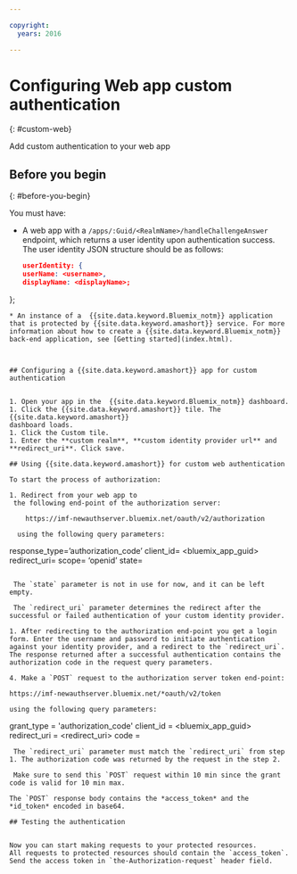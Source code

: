 ```yaml
---

copyright:
  years: 2016

---
```


# Configuring Web app custom authentication
{: #custom-web}

Add custom authentication to your web app

## Before you begin
{: #before-you-begin}

You must have:
* A web app with a  `/apps/:Guid/<RealmName>/handleChallengeAnswer` endpoint, which
returns a user identity upon authentication success. The user identity JSON structure should be as follows:

   ```json
  userIdentity: {
  userName: <username>,
  displayName: <displayName>;
 };
```
* An instance of a  {{site.data.keyword.Bluemix_notm}} application that is protected by {{site.data.keyword.amashort}} service. For more information about how to create a {{site.data.keyword.Bluemix_notm}} back-end application, see [Getting started](index.html).



## Configuring a {{site.data.keyword.amashort}} app for custom authentication


1. Open your app in the  {{site.data.keyword.Bluemix_notm}} dashboard.
1. Click the {{site.data.keyword.amashort}} tile. The {{site.data.keyword.amashort}}
dashboard loads.
1. Click the Custom tile.
1. Enter the **custom realm**, **custom identity provider url** and **redirect_uri**. Click save.

## Using {{site.data.keyword.amashort}} for custom web authentication

To start the process of authorization:

1. Redirect from your web app to
 the following end-point of the authorization server:

    https://imf-newauthserver.bluemix.net/oauth/v2/authorization
  
  using the following query parameters:
   ```
   response_type=’authorization_code’
   client_id= <bluemix\_app\_guid>
   redirect_uri= <uri for the redirect after getting an authorization code>
   scope= ‘openid’
   state= <state>
   ```

    The `state` parameter is not in use for now, and it can be left empty.

    The `redirect_uri` parameter determines the redirect after the successful or failed authentication of your custom identity provider.

1. After redirecting to the authorization end-point you get a login
form. Enter the username and password to initiate authentication
against your identity provider, and a redirect to the `redirect_uri`.
The response returned after a successful authentication contains the authorization code in the request query parameters.

4. Make a `POST` request to the authorization server token end-point:

 https://imf-newauthserver.bluemix.net/*oauth/v2/token

 using the following query parameters:
 ```
 grant_type = 'authorization_code'
 client_id = <bluemix_app_guid>
 redirect_uri = <redirect_uri>
 code = <authorization code>
 ```
  The `redirect_uri` parameter must match the `redirect_uri` from step 1. The authorization code was returned by the request in the step 2. 
  
  Make sure to send this `POST` request within 10 min since the grant code is valid for 10 min max.

The `POST` response body contains the *access_token* and the
*id_token* encoded in base64.

## Testing the authentication


Now you can start making requests to your protected resources.
All requests to protected resources should contain the `access_token`.
Send the access token in `the-Authorization-request` header field.


